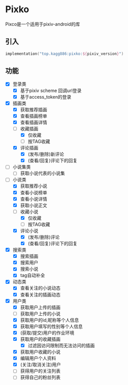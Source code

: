 # Pixko

Pixco是一个适用于pixiv-android的库

## 引入

```kotlin
implementation("top.kagg886:pixko:${pixiv_version}")
```

## 功能

- [x] 登录类
    - [x] 基于pixiv scheme 回调url登录
    - [x] 基于access_token的登录
- [x] 插画类
    - [x] 获取推荐插画
    - [x] 查看插画榜单
    - [x] 查看插画详情
    - [ ] 收藏插画
      - [x] 仅收藏
      - [ ] 按TAG收藏
    - [x] 评论插画
      - [x] (发布/删除)新评论
      - [x] (查看/回复)评论下的回复
- [ ] 小说集类
    - [ ] 获取小说代表的小说集
- [ ] 小说类
    - [x] 获取推荐小说
    - [x] 查看小说榜单
    - [x] 查看小说详情
    - [x] 获取小说正文
    - [ ] 收藏小说
        - [x] 仅收藏
        - [ ] 按TAG收藏
    - [x] 评论小说
        - [x] (发布/删除)评论
        - [x] (查看/回复)评论下的回复
- [x] 搜索类
    - [x] 搜索插画
    - [x] 搜索用户
    - [x] 搜索小说
    - [x] tag自动补全
- [x] 动态类
    - [x] 查看关注的小说动态
    - [x] 查看关注的插画动态
- [x] 用户类
    - [x] 获取用户上传的插画
    - [ ] 获取用户上传的小说
    - [x] 获取用户的id,昵称等个人信息
    - [x] 获取用户填写的性别等个人信息
    - [x] (获取/提交)用户的作业环境
    - [x] 获取用户的收藏插画
      - [x] 过滤因访问限制而无法访问的插画
    - [x] 获取用户收藏的小说
    - [x] 编辑用户个人资料
    - [x] (关注/取消关注)用户
    - [ ] 获得用户的关注列表
    - [ ] 获得自己的粉丝列表